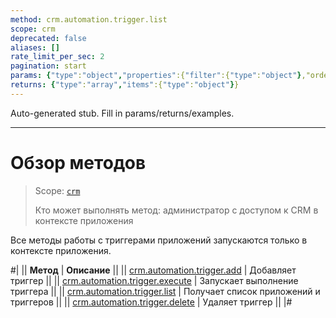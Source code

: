 ```yaml
---
method: crm.automation.trigger.list
scope: crm
deprecated: false
aliases: []
rate_limit_per_sec: 2
pagination: start
params: {"type":"object","properties":{"filter":{"type":"object"},"order":{"type":"object"},"select":{"type":"array","items":{"type":"string"}},"start":{"type":["integer","string"]}}}
returns: {"type":"array","items":{"type":"object"}}
---
```


Auto-generated stub. Fill in params/returns/examples.

---

# Обзор методов

> Scope: [`crm`](../../../scopes/permissions.md)
>
> Кто может выполнять метод: администратор с доступом к CRM в контексте приложения  

Все методы работы с триггерами приложений запускаются только в контексте приложения.

#|
|| **Метод** | **Описание** ||
|| [crm.automation.trigger.add](./crm-automation-trigger-add.md) | Добавляет триггер ||
|| [crm.automation.trigger.execute](./crm-automation-trigger-execute.md) | Запускает выполнение триггера ||
|| [crm.automation.trigger.list](./crm-automation-trigger-list.md) | Получает список приложений и триггеров ||
|| [crm.automation.trigger.delete](./crm-automation-trigger-delete.md) | Удаляет триггер ||
|#
